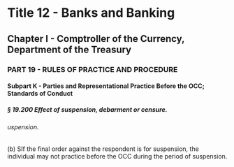 
# Title 12 - Banks and Banking
## Chapter I - Comptroller of the Currency, Department of the Treasury
### PART 19 - RULES OF PRACTICE AND PROCEDURE
#### Subpart K - Parties and Representational Practice Before the OCC; Standards of Conduct
##### § 19.200 Effect of suspension, debarment or censure.
###### uspension.

(b) SIf the final order against the respondent is for suspension, the individual may not practice before the OCC during the period of suspension.
